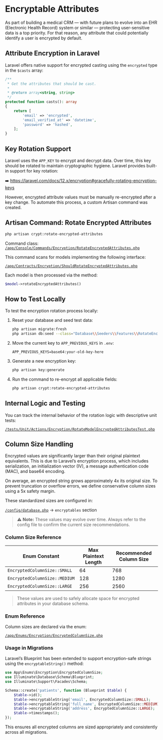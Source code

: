 # Encryptable Attributes

As part of building a medical CRM — with future plans to evolve into an EHR (Electronic Health Record) system or similar — protecting user-sensitive data is a top priority. For that reason, any attribute that could potentially identify a user is encrypted by default.

## Attribute Encryption in Laravel

Laravel offers native support for encrypted casting using the `encrypted` type in the `$casts` array:

```php
/**
 * Get the attributes that should be cast.
 *
 * @return array<string, string>
 */
protected function casts(): array
{
    return [
        'email' => 'encrypted',
        'email_verified_at' => 'datetime',
        'password' => 'hashed',
    ];
}
```

## Key Rotation Support

Laravel uses the `APP_KEY` to encrypt and decrypt data. Over time, this key should be rotated to maintain cryptographic hygiene. Laravel provides built-in support for key rotation:

➡️ https://laravel.com/docs/12.x/encryption#gracefully-rotating-encryption-keys

However, encrypted attribute values must be manually re-encrypted after a key change. To automate this process, a custom Artisan command was created.

## Artisan Command: Rotate Encrypted Attributes

```bash
php artisan crypt:rotate-encrypted-attributes
```

Command class: [`/app/Console/Commands/Encryption/RotateEncryptedAttributes.php`](https://github.com/Rosendito/medical-crm/blob/main/app/Console/Commands/Encryption/RotateEncryptedAttributes.php)

This command scans for models implementing the following interface:

[`/app/Contracts/Encryption/ShouldRotateEncryptedAttributes.php`](https://github.com/Rosendito/medical-crm/blob/main/app/Contracts/Encryption/ShouldRotateEncryptedAttributes.php)

Each model is then processed via the method:

```php
$model->rotateEncryptedAttributes()
```

## How to Test Locally

To test the encryption rotation process locally:

1. Reset your database and seed test data:
   ```bash
   php artisan migrate:fresh
   php artisan db:seed --class="Database\\Seeders\\Features\\RotateEncryptedAttributesSeeder"
   ```

2. Move the current key to `APP_PREVIOUS_KEYS` in `.env`:
   ```env
   APP_PREVIOUS_KEYS=base64:your-old-key-here
   ```

3. Generate a new encryption key:
   ```bash
   php artisan key:generate
   ```

4. Run the command to re-encrypt all applicable fields:
   ```bash
   php artisan crypt:rotate-encrypted-attributes
   ```

## Internal Logic and Testing

You can track the internal behavior of the rotation logic with descriptive unit tests:

[`/tests/Unit/Actions/Encryption/RotateModelEncryptedAttributesTest.php`](https://github.com/Rosendito/medical-crm/blob/main/tests/Unit/Actions/Encryption/RotateModelEncryptedAttributesTest.php)

## Column Size Handling

Encrypted values are significantly larger than their original plaintext equivalents. This is due to Laravel’s encryption process, which includes serialization, an initialization vector (IV), a message authentication code (MAC), and base64 encoding.

On average, an encrypted string grows approximately 4x its original size. To prevent truncation or overflow errors, we define conservative column sizes using a 5x safety margin.

These standardized sizes are configured in:

[`/config/database.php`](https://github.com/Rosendito/medical-crm/blob/main/config/database.php) → `encryptables` section

> ⚠️ **Note:** These values may evolve over time. Always refer to the config file to confirm the current size recommendations.

### Column Size Reference

| Enum Constant                      | Max Plaintext Length | Recommended Column Size |
|-----------------------------------|-----------------------|--------------------------|
| `EncryptedColumnSize::SMALL`      | 64                    | 768                      |
| `EncryptedColumnSize::MEDIUM`     | 128                   | 1280                     |
| `EncryptedColumnSize::LARGE`      | 256                   | 2560                     |

> These values are used to safely allocate space for encrypted attributes in your database schema.

### Enum Reference

Column sizes are declared via the enum:

[`/app/Enums/Encryption/EncryptedColumnSize.php`](https://github.com/Rosendito/medical-crm/blob/main/app/Enums/Encryption/EncryptedColumnSize.php)

### Usage in Migrations

Laravel’s Blueprint has been extended to support encryption-safe strings using the `encryptableString()` method:

```php
use App\Enums\Encryption\EncryptedColumnSize;
use Illuminate\Database\Schema\Blueprint;
use Illuminate\Support\Facades\Schema;

Schema::create('patients', function (Blueprint $table) {
    $table->id();
    $table->encryptableString('email', EncryptedColumnSize::SMALL);
    $table->encryptableString('full_name', EncryptedColumnSize::MEDIUM);
    $table->encryptableString('address', EncryptedColumnSize::LARGE);
    $table->timestamps();
});
```

This ensures all encrypted columns are sized appropriately and consistently across all migrations.
